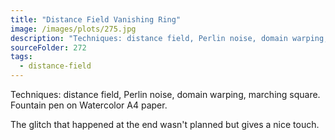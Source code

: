 ```yaml
---
title: "Distance Field Vanishing Ring"
image: /images/plots/275.jpg
description: "Techniques: distance field, Perlin noise, domain warping, marching square. Fountain pen on Watercolor A4 paper."
sourceFolder: 272
tags:
  - distance-field
---
```


Techniques: distance field, Perlin noise, domain warping, marching square. Fountain pen on Watercolor A4 paper.

The glitch that happened at the end wasn't planned but gives a nice touch.
